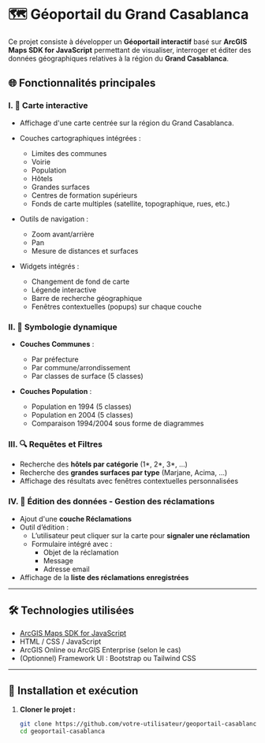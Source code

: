 # 🗺️ Géoportail du Grand Casablanca

Ce projet consiste à développer un **Géoportail interactif** basé sur **ArcGIS Maps SDK for JavaScript** permettant de visualiser, interroger et éditer des données géographiques relatives à la région du **Grand Casablanca**.

## 🌐 Fonctionnalités principales

### I. 📌 Carte interactive
- Affichage d'une carte centrée sur la région du Grand Casablanca.
- Couches cartographiques intégrées :
  - Limites des communes
  - Voirie
  - Population
  - Hôtels
  - Grandes surfaces
  - Centres de formation supérieurs
  - Fonds de carte multiples (satellite, topographique, rues, etc.)

- Outils de navigation :
  - Zoom avant/arrière
  - Pan
  - Mesure de distances et surfaces

- Widgets intégrés :
  - Changement de fond de carte
  - Légende interactive
  - Barre de recherche géographique
  - Fenêtres contextuelles (popups) sur chaque couche

### II. 🎨 Symbologie dynamique
- **Couches Communes** :
  - Par préfecture
  - Par commune/arrondissement
  - Par classes de surface (5 classes)

- **Couches Population** :
  - Population en 1994 (5 classes)
  - Population en 2004 (5 classes)
  - Comparaison 1994/2004 sous forme de diagrammes

### III. 🔍 Requêtes et Filtres
- Recherche des **hôtels par catégorie** (1*, 2*, 3*, ...)
- Recherche des **grandes surfaces par type** (Marjane, Acima, ...)
- Affichage des résultats avec fenêtres contextuelles personnalisées

### IV. 📝 Édition des données - Gestion des réclamations
- Ajout d'une **couche Réclamations**
- Outil d’édition :
  - L’utilisateur peut cliquer sur la carte pour **signaler une réclamation**
  - Formulaire intégré avec :
    - Objet de la réclamation
    - Message
    - Adresse email
- Affichage de la **liste des réclamations enregistrées**

---

## 🛠️ Technologies utilisées

- [ArcGIS Maps SDK for JavaScript](https://developers.arcgis.com/javascript/)
- HTML / CSS / JavaScript
- ArcGIS Online ou ArcGIS Enterprise (selon le cas)
- (Optionnel) Framework UI : Bootstrap ou Tailwind CSS

---

## 🚀 Installation et exécution

1. **Cloner le projet :**
   ```bash
   git clone https://github.com/votre-utilisateur/geoportail-casablanca.git
   cd geoportail-casablanca
